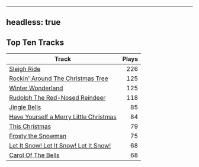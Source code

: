 
---
headless: true
---

## Top Ten Tracks

| Track | Plays |
| --- |  ---: |
|[Sleigh Ride](/songs/sleigh-ride)| 226|
|[Rockin' Around The Christmas Tree](/songs/rockin-around-the-christmas-tree)| 125|
|[Winter Wonderland](/songs/winter-wonderland)| 125|
|[Rudolph The Red-Nosed Reindeer](/songs/rudolph-the-red-nosed-reindeer)| 118|
|[Jingle Bells](/songs/jingle-bells)| 85|
|[Have Yourself a Merry Little Christmas](/songs/have-yourself-a-merry-little-christmas)| 84|
|[This Christmas](/songs/this-christmas)| 79|
|[Frosty the Snowman](/songs/frosty-the-snowman)| 75|
|[Let It Snow! Let It Snow! Let It Snow!](/songs/let-it-snow-let-it-snow-let-it-snow)| 68|
|[Carol Of The Bells](/songs/carol-of-the-bells)| 68|
